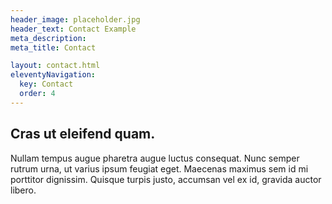 ```yaml
---
header_image: placeholder.jpg
header_text: Contact Example
meta_description:
meta_title: Contact

layout: contact.html
eleventyNavigation:
  key: Contact
  order: 4
---
```


## Cras ut eleifend quam.

Nullam tempus augue pharetra augue luctus consequat. Nunc semper rutrum urna, ut varius ipsum feugiat eget. Maecenas maximus sem id mi porttitor dignissim. Quisque turpis justo, accumsan vel ex id, gravida auctor libero.
